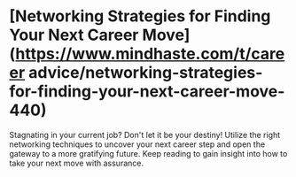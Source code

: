 
# [Networking Strategies for Finding Your Next Career Move](https://www.mindhaste.com/t/career advice/networking-strategies-for-finding-your-next-career-move-440)

Stagnating in your current job? Don't let it be your destiny! Utilize the right networking techniques to uncover your next career step and open the gateway to a more gratifying future. Keep reading to gain insight into how to take your next move with assurance.
    